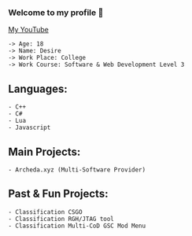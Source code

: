 ### Welcome to my profile 🌹

[My YouTube](https://www.youtube.com/c/Desire2K17/)

```
-> Age: 18
-> Name: Desire
-> Work Place: College
-> Work Course: Software & Web Development Level 3
```

## Languages:
```
- C++
- C#
- Lua
- Javascript

```

## Main Projects:
```
- Archeda.xyz (Multi-Software Provider)
```

## Past & Fun Projects:
```
- Classification CSGO
- Classification RGH/JTAG tool
- Classification Multi-CoD GSC Mod Menu
```
